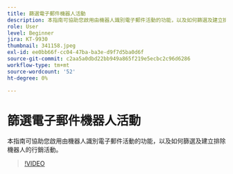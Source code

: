```yaml
---
title: 篩選電子郵件機器人活動
description: 本指南可協助您啟用由機器人識別電子郵件活動的功能，以及如何篩選及建立排除機器人的行銷活動。
role: User
level: Beginner
jira: KT-9930
thumbnail: 341158.jpeg
exl-id: ee0bb66f-cc04-47ba-ba3e-d9f7d5ba0d6f
source-git-commit: c2aa5a0dbd22bb949a865f219e5ecbc2c96d6286
workflow-type: tm+mt
source-wordcount: '52'
ht-degree: 0%

---
```


# 篩選電子郵件機器人活動

本指南可協助您啟用由機器人識別電子郵件活動的功能，以及如何篩選及建立排除機器人的行銷活動。

>[!VIDEO](https://video.tv.adobe.com/v/341158/?quality=12&learn=on)
